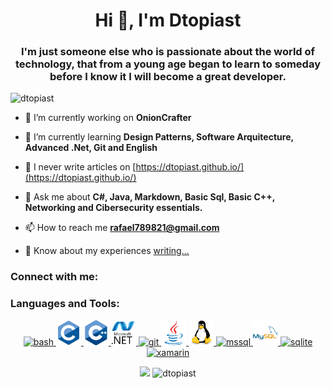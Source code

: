 <h1 align="center">Hi 👋, I'm Dtopiast</h1>
<h3 align="center">I'm just someone else who is passionate about the world of technology, that from a young age began to learn to someday before I know it I will become a great developer.</h3>

<p align="left"> <img src="https://komarev.com/ghpvc/?username=dtopiast&label=Profile%20views&color=0e75b6&style=flat" alt="dtopiast" /> </p>



- 🔭 I’m currently working on **OnionCrafter**

- 🌱 I’m currently learning **Design Patterns, Software Arquitecture, Advanced .Net, Git and English**

- 📝 I never write articles on [https://dtopiast.github.io/](https://dtopiast.github.io/)

- 💬 Ask me about **C#, Java, Markdown, Basic Sql, Basic C++, Networking and Cibersecurity essentials.**

- 📫 How to reach me **rafael789821@gmail.com**

- 📄 Know about my experiences [writing...](writing...)

<h3 align="left">Connect with me:</h3>
<p align="left">
</p>

<h3 align="left">Languages and Tools:</h3>
<p align="center"> <a href="https://www.gnu.org/software/bash/" target="_blank" rel="noreferrer"> <img src="https://www.vectorlogo.zone/logos/gnu_bash/gnu_bash-icon.svg" alt="bash" width="40" height="40"/> </a> <a href="https://www.cprogramming.com/" target="_blank" rel="noreferrer"> <img src="https://raw.githubusercontent.com/devicons/devicon/master/icons/c/c-original.svg" alt="c" width="40" height="40"/> </a> <a href="https://www.w3schools.com/cpp/" target="_blank" rel="noreferrer"> <img src="https://raw.githubusercontent.com/devicons/devicon/master/icons/cplusplus/cplusplus-original.svg" alt="cplusplus" width="40" height="40"/> </a>  <a href="https://dotnet.microsoft.com/" target="_blank" rel="noreferrer"> <img src="https://raw.githubusercontent.com/devicons/devicon/master/icons/dot-net/dot-net-original-wordmark.svg" alt="dotnet" width="40" height="40"/> </a> <a href="https://git-scm.com/" target="_blank" rel="noreferrer"> <img src="https://www.vectorlogo.zone/logos/git-scm/git-scm-icon.svg" alt="git" width="40" height="40"/> </a> <a href="https://www.adobe.com/in/products/illustrator.html" target="_blank" rel="noreferrer">  </a> <a href="https://www.java.com" target="_blank" rel="noreferrer"> <img src="https://raw.githubusercontent.com/devicons/devicon/master/icons/java/java-original.svg" alt="java" width="40" height="40"/> </a> <a href="https://www.linux.org/" target="_blank" rel="noreferrer"> <img src="https://raw.githubusercontent.com/devicons/devicon/master/icons/linux/linux-original.svg" alt="linux" width="40" height="40"/> </a> <a href="https://www.microsoft.com/en-us/sql-server" target="_blank" rel="noreferrer"> <img src="https://www.svgrepo.com/show/303229/microsoft-sql-server-logo.svg" alt="mssql" width="40" height="40"/> </a> <a href="https://www.mysql.com/" target="_blank" rel="noreferrer"> <img src="https://raw.githubusercontent.com/devicons/devicon/master/icons/mysql/mysql-original-wordmark.svg" alt="mysql" width="40" height="40"/> </a> </a></a> <a href="https://www.sqlite.org/" target="_blank" rel="noreferrer"> <img src="https://www.vectorlogo.zone/logos/sqlite/sqlite-icon.svg" alt="sqlite" width="40" height="40"/> </a>  <a href="https://dotnet.microsoft.com/apps/xamarin" target="_blank" rel="noreferrer"> <img src="https://raw.githubusercontent.com/detain/svg-logos/780f25886640cef088af994181646db2f6b1a3f8/svg/xamarin.svg" alt="xamarin" width="40" height="40"/> </a>  </p>

<p align = "center">
  <img src = "https://github-readme-stats.vercel.app/api?username=dtopiast&show_icons=true&locale=en&theme=bear" width = 400>
  <img src = "https://github-readme-streak-stats.herokuapp.com/?user=dtopiast&theme=dark&hide_border=true"alt="dtopiast" width = 400>
</p>
<!--<p><img align="left" src="https://github-readme-stats.vercel.app/api/top-langs?username=dtopiast&show_icons=true&locale=en&layout=compact" alt="dtopiast" /></p>

<p>&nbsp;<img align="center" src="https://github-readme-stats.vercel.app/api?username=dtopiast&show_icons=true&locale=en" alt="dtopiast" /></p>

<p><img align="center" src="https://github-readme-streak-stats.herokuapp.com/?user=dtopiast&" alt="dtopiast" /></p>

**Dtopiast/Dtopiast** is a ✨ _special_ ✨ repository because its `README.md` (this file) appears on your GitHub profile.

Here are some ideas to get you started:

- 🔭 I’m currently working on ...
- 🌱 I’m currently learning ...
- 👯 I’m looking to collaborate on ...
- 🤔 I’m looking for help with ...
- 💬 Ask me about ...
- 📫 How to reach me: ...
- 😄 Pronouns: ...
- ⚡ Fun fact: ...
-->
